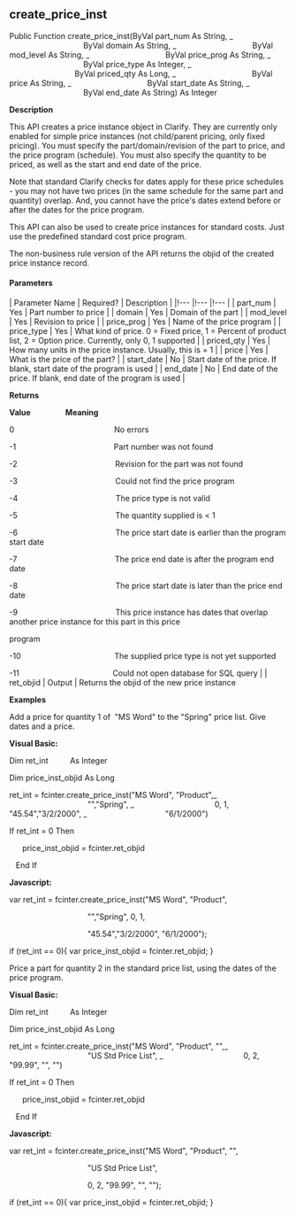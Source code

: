 create_price_inst
-------------------

Public Function create_price_inst(ByVal part_num As String, _
                                  ByVal domain As String, _
                                  ByVal mod_level As String, _
                                  ByVal price_prog As String, _
                                  ByVal price_type As Integer, _
                                  ByVal priced_qty As Long, _
                                  ByVal price As String, _
                                  ByVal start_date As String, _
                                  ByVal end_date As String) As Integer

**Description**

This API creates a price instance object in Clarify. They are currently only enabled for simple price instances (not child/parent pricing, only fixed pricing). You must specify the part/domain/revision of the part to price, and the price program (schedule). You must also specify the quantity to be priced, as well as the start and end date of the price.

Note that standard Clarify checks for dates apply for these price schedules - you may not have two prices (in the same schedule for the same part and quantity) overlap. And, you cannot have the price's dates extend before or after the dates for the price program.

This API can also be used to create price instances for standard costs. Just use the predefined standard cost price program.

The non-business rule version of the API returns the objid of the created price instance record.

#### Parameters

| Parameter Name | Required? | Description |
|!--- |!--- |!--- |
| part_num | Yes | Part number to price |
| domain | Yes | Domain of the part |
| mod_level | Yes | Revision to price |
| price_prog | Yes | Name of the price program |
| price_type | Yes | What kind of price. 0 = Fixed price, 1 = Percent of product list, 2 = Option price. Currently, only 0, 1 supported |
| priced_qty | Yes | How many units in the price instance. Usually, this is = 1 |
| price | Yes | What is the price of the part? |
| start_date | No | Start date of the price. If blank, start date of the program is used |
| end_date | No | End date of the price. If blank, end date of the program is used |

**Returns**

**Value**                **Meaning**

0                                              No errors

-1                                             Part number was not found

-2                                             Revision for the part was not found

-3                                             Could not find the price program

-4                                             The price type is not valid

-5                                             The quantity supplied is < 1

-6                                             The price start date is earlier than the program start date

-7                                             The price end date is after the program end date

-8                                             The price start date is later than the price end date

-9                                             This price instance has dates that overlap another price instance for this part in this price

program

-10                                           The supplied price type is not yet supported

-11                                           Could not open database for SQL query |
| ret_objid | Output | Returns the objid of the new price instance

**Examples**

 Add a price for quantity 1 of  "MS Word" to the "Spring" price list. Give dates and a price.

**Visual Basic:**

Dim ret_int          As Integer

Dim price_inst_objid As Long

ret_int = fcinter.create_price_inst("MS Word", "Product",_
                                    "","Spring", _
                                    0, 1, "45.54","3/2/2000", _
                                   "6/1/2000")

 If ret_int = 0 Then

      price_inst_objid = fcinter.ret_objid

   End If

**Javascript:**

var ret_int = fcinter.create_price_inst("MS Word", "Product",

                                    "","Spring", 0, 1,

                                    "45.54","3/2/2000", "6/1/2000");

 if (ret_int == 0){ var price_inst_objid = fcinter.ret_objid; }

 Price a part for quantity 2 in the standard price list, using the dates of the price program.

**Visual Basic:**

Dim ret_int          As Integer

Dim price_inst_objid As Long

ret_int = fcinter.create_price_inst("MS Word", "Product", "",_
                                    "US Std Price List", _
                                    0, 2, "99.99", "", "")

 If ret_int = 0 Then

      price_inst_objid = fcinter.ret_objid

   End If

**Javascript:**

var ret_int = fcinter.create_price_inst("MS Word", "Product", "",

                                    "US Std Price List",

                                    0, 2, "99.99", "", "");

 if (ret_int == 0){ var price_inst_objid = fcinter.ret_objid; }